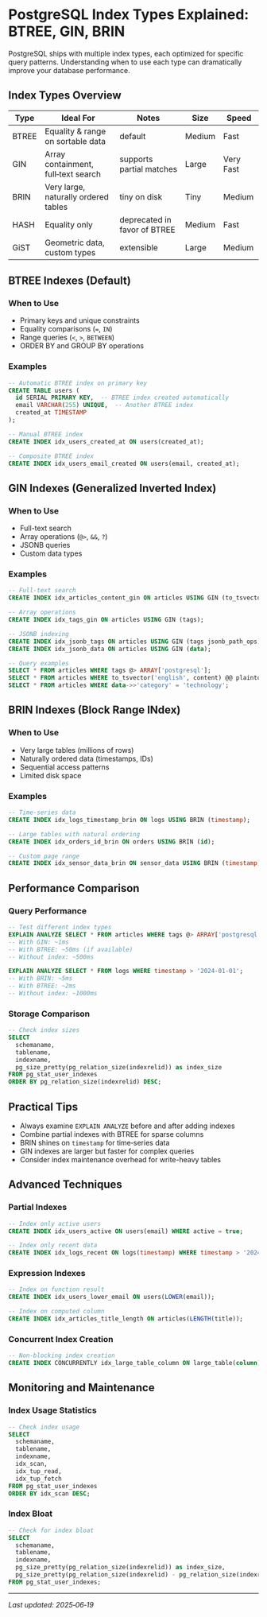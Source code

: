 # PostgreSQL Index Types Explained: BTREE, GIN, BRIN

PostgreSQL ships with multiple index types, each optimized for specific query patterns. Understanding when to use each type can dramatically improve your database performance.

## Index Types Overview

| Type  | Ideal For | Notes | Size | Speed |
|-------|-----------|-------|------|-------|
| BTREE | Equality & range on sortable data | default | Medium | Fast |
| GIN   | Array containment, full‑text search | supports partial matches | Large | Very Fast |
| BRIN  | Very large, naturally ordered tables | tiny on disk | Tiny | Medium |
| HASH  | Equality only | deprecated in favor of BTREE | Medium | Fast |
| GiST  | Geometric data, custom types | extensible | Large | Medium |

## BTREE Indexes (Default)

### When to Use
- Primary keys and unique constraints
- Equality comparisons (`=`, `IN`)
- Range queries (`<`, `>`, `BETWEEN`)
- ORDER BY and GROUP BY operations

### Examples
```sql
-- Automatic BTREE index on primary key
CREATE TABLE users (
  id SERIAL PRIMARY KEY,  -- BTREE index created automatically
  email VARCHAR(255) UNIQUE,  -- Another BTREE index
  created_at TIMESTAMP
);

-- Manual BTREE index
CREATE INDEX idx_users_created_at ON users(created_at);

-- Composite BTREE index
CREATE INDEX idx_users_email_created ON users(email, created_at);
```

## GIN Indexes (Generalized Inverted Index)

### When to Use
- Full-text search
- Array operations (`@>`, `&&`, `?`)
- JSONB queries
- Custom data types

### Examples
```sql
-- Full-text search
CREATE INDEX idx_articles_content_gin ON articles USING GIN (to_tsvector('english', content));

-- Array operations
CREATE INDEX idx_tags_gin ON articles USING GIN (tags);

-- JSONB indexing
CREATE INDEX idx_jsonb_tags ON articles USING GIN (tags jsonb_path_ops);
CREATE INDEX idx_jsonb_data ON articles USING GIN (data);

-- Query examples
SELECT * FROM articles WHERE tags @> ARRAY['postgresql'];
SELECT * FROM articles WHERE to_tsvector('english', content) @@ plainto_tsquery('postgresql');
SELECT * FROM articles WHERE data->>'category' = 'technology';
```

## BRIN Indexes (Block Range INdex)

### When to Use
- Very large tables (millions of rows)
- Naturally ordered data (timestamps, IDs)
- Sequential access patterns
- Limited disk space

### Examples
```sql
-- Time-series data
CREATE INDEX idx_logs_timestamp_brin ON logs USING BRIN (timestamp);

-- Large tables with natural ordering
CREATE INDEX idx_orders_id_brin ON orders USING BRIN (id);

-- Custom page range
CREATE INDEX idx_sensor_data_brin ON sensor_data USING BRIN (timestamp) WITH (pages_per_range = 128);
```

## Performance Comparison

### Query Performance
```sql
-- Test different index types
EXPLAIN ANALYZE SELECT * FROM articles WHERE tags @> ARRAY['postgresql'];
-- With GIN: ~1ms
-- With BTREE: ~50ms (if available)
-- Without index: ~500ms

EXPLAIN ANALYZE SELECT * FROM logs WHERE timestamp > '2024-01-01';
-- With BRIN: ~5ms
-- With BTREE: ~2ms
-- Without index: ~1000ms
```

### Storage Comparison
```sql
-- Check index sizes
SELECT
  schemaname,
  tablename,
  indexname,
  pg_size_pretty(pg_relation_size(indexrelid)) as index_size
FROM pg_stat_user_indexes
ORDER BY pg_relation_size(indexrelid) DESC;
```

## Practical Tips

- Always examine `EXPLAIN ANALYZE` before and after adding indexes
- Combine partial indexes with BTREE for sparse columns
- BRIN shines on `timestamp` for time‑series data
- GIN indexes are larger but faster for complex queries
- Consider index maintenance overhead for write-heavy tables

## Advanced Techniques

### Partial Indexes
```sql
-- Index only active users
CREATE INDEX idx_users_active ON users(email) WHERE active = true;

-- Index only recent data
CREATE INDEX idx_logs_recent ON logs(timestamp) WHERE timestamp > '2024-01-01';
```

### Expression Indexes
```sql
-- Index on function result
CREATE INDEX idx_users_lower_email ON users(LOWER(email));

-- Index on computed column
CREATE INDEX idx_articles_title_length ON articles(LENGTH(title));
```

### Concurrent Index Creation
```sql
-- Non-blocking index creation
CREATE INDEX CONCURRENTLY idx_large_table_column ON large_table(column);
```

## Monitoring and Maintenance

### Index Usage Statistics
```sql
-- Check index usage
SELECT
  schemaname,
  tablename,
  indexname,
  idx_scan,
  idx_tup_read,
  idx_tup_fetch
FROM pg_stat_user_indexes
ORDER BY idx_scan DESC;
```

### Index Bloat
```sql
-- Check for index bloat
SELECT
  schemaname,
  tablename,
  indexname,
  pg_size_pretty(pg_relation_size(indexrelid)) as index_size,
  pg_size_pretty(pg_relation_size(indexrelid) - pg_relation_size(indexrelid)) as bloat_size
FROM pg_stat_user_indexes;
```

---

_Last updated: 2025‑06‑19_
